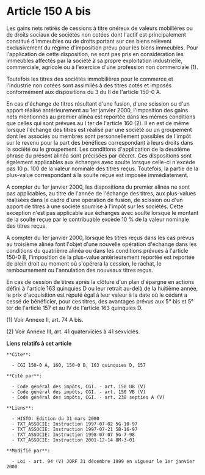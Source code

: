 # Article 150 A bis

Les gains nets retirés de cessions à titre onéreux de valeurs mobilières ou de droits sociaux de sociétés non cotées dont
l'actif est principalement constitué d'immeubles ou de droits portant sur ces biens relèvent exclusivement du régime
d'imposition prévu pour les biens immeubles. Pour l'application de cette disposition, ne sont pas pris en considération les
immeubles affectés par la société à sa propre exploitation industrielle, commerciale, agricole ou à l'exercice d'une
profession non commerciale (1).

Toutefois les titres des sociétés immobilières pour le commerce et l'industrie non cotées sont assimilés à des titres cotés
et imposés conformément aux dispositions du 3 du II de l'article 150-0 A.

En cas d'échange de titres résultant d'une fusion, d'une scission ou d'un apport réalisé antérieurement au 1er janvier 2000,
l'imposition des gains nets mentionnés au premier alinéa est reportée dans les mêmes conditions que celles qui sont prévues
au I ter de l'article 160 (2). Il en est de même lorsque l'échange des titres est réalisé par une société ou un groupement
dont les associés ou membres sont personnellement passibles de l'impôt sur le revenu pour la part des bénéfices correspondant
à leurs droits dans la société ou le groupement. Les conditions d'application de la deuxième phrase du présent alinéa sont
précisées par décret. Ces dispositions sont également applicables aux échanges avec soulte lorsque celle-ci n'excède pas 10
p. 100 de la valeur nominale des titres reçus. Toutefois, la partie de la plus-value correspondant à la soulte reçue est
imposée immédiatement. 

A compter du 1er janvier 2000, les dispositions du premier alinéa ne sont pas applicables, au titre de l'année de l'échange
des titres, aux plus-values réalisées dans le cadre d'une opération de fusion, de scission ou d'un apport de titres à une
société soumise à l'impôt sur les sociétés. Cette exception n'est pas applicable aux échanges avec soulte lorsque le montant
de la soulte reçue par le contribuable excède 10 % de la valeur nominale des titres reçus.

A compter du 1er janvier 2000, lorsque les titres reçus dans les cas prévus au troisième alinéa font l'objet d'une nouvelle
opération d'échange dans les conditions du quatrième alinéa ou dans les conditions prévues à l'article 150-0 B, l'imposition
de la plus-value antérieurement reportée est reportée de plein droit au moment où s'opérera la cession, le rachat, le
remboursement ou l'annulation des nouveaux titres reçus.

En cas de cession de titres après la clôture d'un plan d'épargne en actions défini à l'article 163 quinquies D ou leur
retrait au-delà de la huitième année, le prix d'acquisition est réputé égal à leur valeur à la date où le cédant a cessé de
bénéficier, pour ces titres, des avantages prévus aux 5° bis et 5° ter de l'article 157 et au IV de l'article 163 quinquies
D.

(1) Voir Annexe II, art. 74 A bis.

(2) Voir Annexe III, art. 41 quatervicies à 41 sexvicies.

**Liens relatifs à cet article**

	**Cite**:

	  - CGI 150-0 A, 160, 150-0 B, 163 quinquies D, 157

	**Cité par**:

	  - Code général des impôts, CGI. - art. 150 UB (V)
	  - Code général des impôts, CGI. - art. 150 VB (V)
	  - Code général des impôts, CGI. - art. 238 septies A (V)

	**Liens**:

	  - HISTO: Edition du 31 mars 2000
	  - TXT_ASSOCIE: Instruction 1997-07-02 5G-10-97
	  - TXT_ASSOCIE: Instruction 1997-07-21 5B-16-97
	  - TXT_ASSOCIE: Instruction 1998-07-07 5G-7-98
	  - TXT_ASSOCIE: Instruction 2001-12-14 8M-3-01

	**Modifié par**:

	  - Loi - art. 94 (V) JORF 31 décembre 1999 en vigueur le 1er janvier 2000
